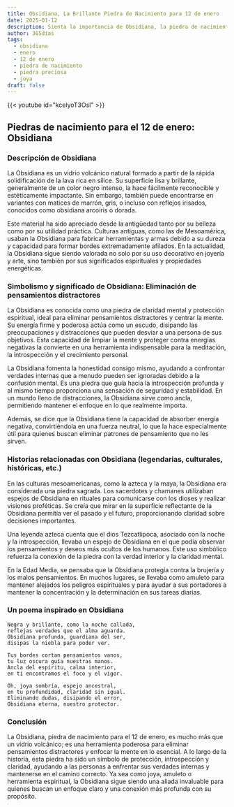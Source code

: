 ```yaml
---
title: Obsidiana, La Brillante Piedra de Nacimiento para 12 de enero
date: 2025-01-12
description: Sienta la importancia de Obsidiana, la piedra de nacimiento de 12 de enero que simboliza Eliminación de pensamientos distractores. Deje que su belleza y significado iluminen su día.
author: 365días
tags:
  - obsidiana
  - enero
  - 12 de enero
  - piedra de nacimiento
  - piedra preciosa
  - joya
draft: false
---
```


{{< youtube id="kcelyoT3OsI" >}}

## Piedras de nacimiento para el 12 de enero: Obsidiana

### Descripción de Obsidiana

La Obsidiana es un vidrio volcánico natural formado a partir de la rápida solidificación de la lava rica en sílice. Su superficie lisa y brillante, generalmente de un color negro intenso, la hace fácilmente reconocible y estéticamente impactante. Sin embargo, también puede encontrarse en variantes con matices de marrón, gris, o incluso con reflejos irisados, conocidos como obsidiana arcoíris o dorada.

Este material ha sido apreciado desde la antigüedad tanto por su belleza como por su utilidad práctica. Culturas antiguas, como las de Mesoamérica, usaban la Obsidiana para fabricar herramientas y armas debido a su dureza y capacidad para formar bordes extremadamente afilados. En la actualidad, la Obsidiana sigue siendo valorada no solo por su uso decorativo en joyería y arte, sino también por sus significados espirituales y propiedades energéticas.

### Simbolismo y significado de Obsidiana: Eliminación de pensamientos distractores

La Obsidiana es conocida como una piedra de claridad mental y protección espiritual, ideal para eliminar pensamientos distractores y centrar la mente. Su energía firme y poderosa actúa como un escudo, disipando las preocupaciones y distracciones que pueden desviar a una persona de sus objetivos. Esta capacidad de limpiar la mente y proteger contra energías negativas la convierte en una herramienta indispensable para la meditación, la introspección y el crecimiento personal.

La Obsidiana fomenta la honestidad consigo mismo, ayudando a confrontar verdades internas que a menudo pueden ser ignoradas debido a la confusión mental. Es una piedra que guía hacia la introspección profunda y al mismo tiempo proporciona una sensación de seguridad y estabilidad. En un mundo lleno de distracciones, la Obsidiana sirve como ancla, permitiendo mantener el enfoque en lo que realmente importa.

Además, se dice que la Obsidiana tiene la capacidad de absorber energía negativa, convirtiéndola en una fuerza neutral, lo que la hace especialmente útil para quienes buscan eliminar patrones de pensamiento que no les sirven.

### Historias relacionadas con Obsidiana (legendarias, culturales, históricas, etc.)

En las culturas mesoamericanas, como la azteca y la maya, la Obsidiana era considerada una piedra sagrada. Los sacerdotes y chamanes utilizaban espejos de Obsidiana en rituales para comunicarse con los dioses y realizar visiones proféticas. Se creía que mirar en la superficie reflectante de la Obsidiana permitía ver el pasado y el futuro, proporcionando claridad sobre decisiones importantes.

Una leyenda azteca cuenta que el dios Tezcatlipoca, asociado con la noche y la introspección, llevaba un espejo de Obsidiana en el que podía observar los pensamientos y deseos más ocultos de los humanos. Este uso simbólico refuerza la conexión de la piedra con la verdad interior y la claridad mental.

En la Edad Media, se pensaba que la Obsidiana protegía contra la brujería y los malos pensamientos. En muchos lugares, se llevaba como amuleto para mantener alejados los peligros espirituales y para ayudar a sus portadores a mantener la concentración y la determinación en sus tareas diarias.

### Un poema inspirado en Obsidiana

```
Negra y brillante, como la noche callada,  
reflejas verdades que el alma aguarda.  
Obsidiana profunda, guardiana del ser,  
disipas la niebla para poder ver.  

Tus bordes cortan pensamientos vanos,  
tu luz oscura guía nuestras manos.  
Ancla del espíritu, calma interior,  
en ti encontramos el foco y el vigor.  

Oh, joya sombría, espejo ancestral,  
en tu profundidad, claridad sin igual.  
Eliminando dudas, disipando el error,  
Obsidiana eterna, nuestro protector.
```

### Conclusión

La Obsidiana, piedra de nacimiento para el 12 de enero, es mucho más que un vidrio volcánico; es una herramienta poderosa para eliminar pensamientos distractores y enfocar la mente en lo esencial. A lo largo de la historia, esta piedra ha sido un símbolo de protección, introspección y claridad, ayudando a las personas a enfrentar sus verdades internas y mantenerse en el camino correcto. Ya sea como joya, amuleto o herramienta espiritual, la Obsidiana sigue siendo una aliada invaluable para quienes buscan un enfoque claro y una conexión más profunda con su propósito.